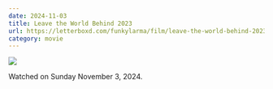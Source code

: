 ```yaml
---
date: 2024-11-03
title: Leave the World Behind 2023
url: https://letterboxd.com/funkylarma/film/leave-the-world-behind-2023/
category: movie
---
```


![](https://a.ltrbxd.com/resized/film-poster/6/4/8/8/6/9/648869-leave-the-world-behind-0-600-0-900-crop.jpg?v=927d0da068)

Watched on Sunday November 3, 2024.
